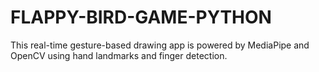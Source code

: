 # FLAPPY-BIRD-GAME-PYTHON
This real-time gesture-based drawing app is powered by MediaPipe and OpenCV using hand landmarks and finger detection.
